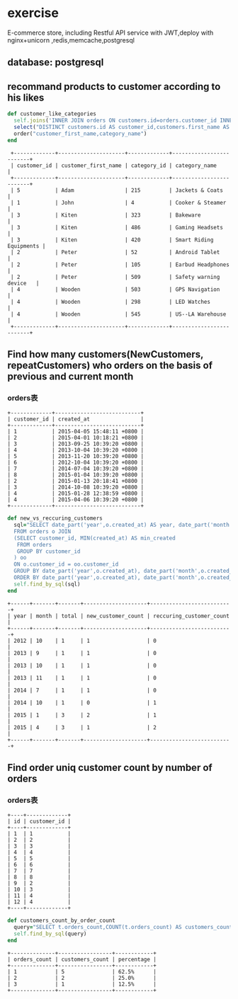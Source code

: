 # exercise
E-commerce store, including Restful API service with JWT,deploy with nginx+unicorn ,redis,memcache,postgresql

## database: postgresql

## recommand products to customer according to his likes

```ruby
def customer_like_categories
  self.joins('INNER JOIN orders ON customers.id=orders.customer_id INNER JOIN line_items ON orders.id=line_items.order_id INNER JOIN products ON products.id=line_items.product_id INNER JOIN categories ON categories.id=products.category_id').
  select("DISTINCT customers.id AS customer_id,customers.first_name AS customer_first_name,categories.id AS category_id,categories.name AS category_name").
  order("customer_first_name,category_name")
end
```

	 +-------------+---------------------+-------------+-------------------------+
	 | customer_id | customer_first_name | category_id | category_name           |
	 +-------------+---------------------+-------------+-------------------------+
	 | 5           | Adam                | 215         | Jackets & Coats         |
	 | 1           | John                | 4           | Cooker & Steamer        |
	 | 3           | Kiten               | 323         | Bakeware                |
	 | 3           | Kiten               | 486         | Gaming Headsets         |
	 | 3           | Kiten               | 420         | Smart Riding Equipments |
	 | 2           | Peter               | 52          | Android Tablet          |
	 | 2           | Peter               | 105         | Earbud Headphones       |
	 | 2           | Peter               | 509         | Safety warning device   |
	 | 4           | Wooden              | 503         | GPS Navigation          |
	 | 4           | Wooden              | 298         | LED Watches             |
	 | 4           | Wooden              | 545         | US--LA Warehouse        |
	 +-------------+---------------------+-------------+-------------------------+

## Find how many customers(NewCustomers, repeatCustomers) who orders on the basis of previous and current month

### orders表
    +-------------+---------------------------+
    | customer_id | created_at                |
    +-------------+---------------------------+
    | 1           | 2015-04-05 15:48:11 +0800 |
    | 2           | 2015-04-01 10:18:21 +0800 |
    | 3           | 2013-09-25 10:39:20 +0800 |
    | 4           | 2013-10-04 10:39:20 +0800 |
    | 5           | 2013-11-20 10:39:20 +0800 |
    | 6           | 2012-10-04 10:39:20 +0800 |
    | 7           | 2014-07-04 10:39:20 +0800 |
    | 8           | 2015-01-04 10:39:20 +0800 |
    | 2           | 2015-01-13 20:18:41 +0800 |
    | 3           | 2014-10-08 10:39:20 +0800 |
    | 4           | 2015-01-28 12:38:59 +0800 |
    | 4           | 2015-04-06 10:39:20 +0800 |
    +-------------+---------------------------+

```ruby
def new_vs_reccuring_customers
  sql="SELECT date_part('year',o.created_at) AS year, date_part('month',o.created_at) AS month,COUNT(DISTINCT o.customer_id) AS total,COUNT(CASE WHEN o.created_at = oo.min_created THEN o.customer_id END) AS new_customer_count,COUNT(DISTINCT o.customer_id)-COUNT(CASE WHEN o.created_at = oo.min_created THEN o.customer_id END) AS reccuring_customer_count
  FROM orders o JOIN
  (SELECT customer_id, MIN(created_at) AS min_created
   FROM orders
   GROUP BY customer_id
  ) oo
  ON o.customer_id = oo.customer_id
  GROUP BY date_part('year',o.created_at), date_part('month',o.created_at)
  ORDER BY date_part('year',o.created_at), date_part('month',o.created_at)"
  self.find_by_sql(sql)
end
```
    +------+-------+-------+--------------------+--------------------------+
    | year | month | total | new_customer_count | reccuring_customer_count |
    +------+-------+-------+--------------------+--------------------------+
    | 2012 | 10    | 1     | 1                  | 0                        |
    | 2013 | 9     | 1     | 1                  | 0                        |
    | 2013 | 10    | 1     | 1                  | 0                        |
    | 2013 | 11    | 1     | 1                  | 0                        |
    | 2014 | 7     | 1     | 1                  | 0                        |
    | 2014 | 10    | 1     | 0                  | 1                        |
    | 2015 | 1     | 3     | 2                  | 1                        |
    | 2015 | 4     | 3     | 1                  | 2                        |
    +------+-------+-------+--------------------+--------------------------+

    
## Find order uniq customer count by number of orders

### orders表

    +----+-------------+
    | id | customer_id |
    +----+-------------+
    | 1  | 1           |
    | 2  | 2           |
    | 3  | 3           |
    | 4  | 4           |
    | 5  | 5           |
    | 6  | 6           |
    | 7  | 7           |
    | 8  | 8           |
    | 9  | 2           |
    | 10 | 3           |
    | 11 | 4           |
    | 12 | 4           |
    +----+-------------+

```ruby
def customers_count_by_order_count
  query="SELECT t.orders_count,COUNT(t.orders_count) AS customers_count, CONCAT(CAST(ROUND(100.0 * (COUNT(t.orders_count)/SUM(COUNT(t.orders_count)) OVER ()), 1) AS text),'%') AS percentage FROM (SELECT orders.customer_id,COUNT(orders.customer_id) AS orders_count FROM orders GROUP BY orders.customer_id ORDER BY orders.customer_id) AS t GROUP BY t.orders_count ORDER BY t.orders_count"
  self.find_by_sql(query)
end
```
    +--------------+-----------------+------------+
    | orders_count | customers_count | percentage |
    +--------------+-----------------+------------+
    | 1            | 5               | 62.5%      |
    | 2            | 2               | 25.0%      |
    | 3            | 1               | 12.5%      |
    +--------------+-----------------+------------+
    

